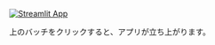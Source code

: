 [![Streamlit App](https://static.streamlit.io/badges/streamlit_badge_black_white.svg)](https://tmym-a-your-words-lab-start-b53yp6.streamlitapp.com/)


上のバッチをクリックすると、アプリが立ち上がります。
